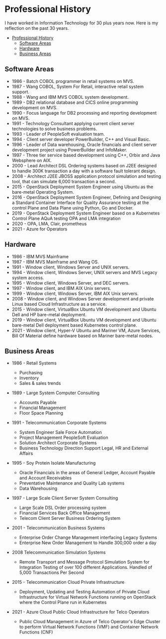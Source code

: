 # Professional History

I have worked in Information Technology for 30 plus years now. Here is my reflection on the past 30 years.

- [Professional History](#professional-history)
  - [Software Areas](#software-areas)
  - [Hardware](#hardware)
  - [Business Areas](#business-areas)

## Software Areas

- 1986 - Batch COBOL programmer in retail systems on MVS.
- 1987 - Wang COBOL, System For Retail, interactive retail system support.
- 1988 - Wang and IBM MVS COBOL system development.
- 1989 - DB2 relational database and CICS online programming development on MVS.
- 1990 - Focus language for DB2 processing and reporting development on MVS.
- 1991 - Technology Consultant applying current client server technologies to solve business problems.
- 1993 - Leader of PeopleSoft evaluation team.
- 1994 - Client server developer PowerBuilder, C++ and Visual Basic.
- 1996 - Leader of Data warehousing, Oracle financials and client server development project using PowerBuilder and InfoMaker.
- 1997 - Three tier service based development using C++, Orbix and Java Websphere on AIX.
- 2000 - Lead Architect DSL Ordering systems based on J2EE designed to handle 300K transaction a day with a software fault tolerant design.
- 2008 - Architect J2EE JBOSS application protocol simulation and testing tool, that can simulate 6,000 transaction a second.
- 2015 - OpenStack Deployment System Engineer using Ubuntu as the bare-metal Operating System.
- 2016 - OpenStack Deployment System Engineer, Defining and Designing a Standard Container Interface for Quality Assurance testing at the control Plane and Data Plane using Python, Go and Docker.
- 2019 - OpenStack Deployment System Engineer based on a Kubernetes Control Plane AQuA testing OPA and LMA integration
- 2020 - OPA, LMA, Clair, prometheus
- 2021 - Azure for Operators

## Hardware

- 1986 - IBM MVS Mainframe
- 1987 - IBM MVS Mainframe and Wang OS.
- 1991 - Window client, Windows Server and UNIX servers.
- 1994 - Window client, Windows Server, UNIX servers and MVS Legacy system access.
- 1995 - Window client, Windows Server, and DEC servers.
- 1997 - Window client, and IBM AIX Unix servers.
- 1999 - Window client, Windows Server, IBM AIX Unix servers.
- 2008 - Window client, and Windows Server development and private Linux based Cloud Infrastructure as a service.
- 2015 - Window client, VirtualBox Ubuntu VM development and Ubuntu Dell and HP bare-metal deployment.
- 2019 - Window client, VirtualBox Ubuntu VM development and Ubuntu bare-metal Dell deployment based Kubernetes control plane.
- 2021 - Window client, Hyper-V Ubuntu and Mariner VM, Azure Services, Bill Of Material define hardware based on Mariner bare-metal nodes.

## Business Areas

- 1986 - Retail Systems
  - Purchasing
  - Inventory
  - Sales & sales trends
  
- 1989 - Large System Computer Consulting
  - Accounts Payable
  - Financial Management
  - Floor Space Planning

- 1991 - Telecommunication Corporate Systems
  - System Engineer Sale Force Automation
  - Project Management PeopleSoft Evaluation
  - Solution Architect Corporate Systems
  - Business Technology Direction Support Legal, HR and External Affairs

- 1995 - Soy Protein Isolate Manufacturing
  - Oracle Financials in the areas of General Ledger, Account Payable and Account Receivables
  - Preventative Maintenance and Quality Lab systems
  - Data Warehousing

- 1997 - Large Scale Client Server System Consulting
  - Large Scale DSL Order processing system
  - Financial Services Back Office Management
  - Telecom Client Server Business Ordering System

- 2001 - Telecommunication Business Systems
  - Enterprise Order Change Management interfacing Legacy Systems
  - Enterprise New Order Management to Handle 300,000 order a day

- 2008 Telecommunication Simulation Systems
  - Remote Transport and Message Protocol Simulation System for Integration Testing of over 100 different Applications. Handled of 5,000 Transactions Per Second

- 2015 - Telecommunication Cloud Private Infrastructure
  - Deployment, Updating and Testing Automation of Private Cloud Infrastructure for Virtual Network Functions running on OpenStack where the Control Plane run in Kubernetes

- 2021 - Azure Cloud Public Cloud Infrastructure for Telco Operators
  - Public Cloud Management in Azure of Telco Operator's Edge Cluster to perform Virtual Network Functions (VMF) and Container Network Functions (CNF)
